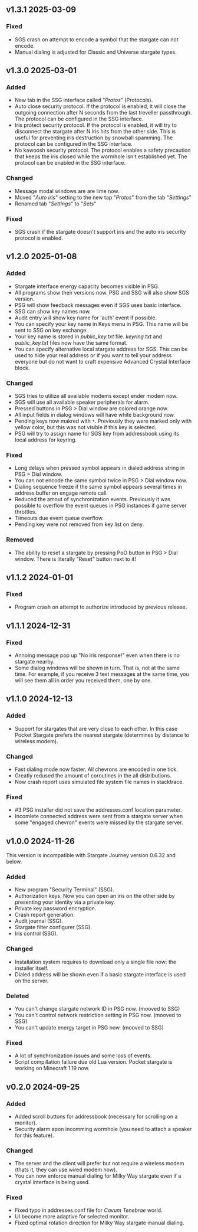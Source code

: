 ## v1.3.1 2025-03-09

### Fixed
- SGS crash on attempt to encode a symbol that the stargate can not encode.
- Manual dialing is adjusted for Classic and Universe stargate types.

## v1.3.0 2025-03-01

### Added
- New tab in the SSG interface called "*Protos*" (Protocols).
- Auto close security protocol. If the protocol is enabled, it will close the outgoing connection after N seconds from the last treveller passthrough. The protocol can be configured in the SSG interface.
- Iris protect security protocol. If the protocol is enabled, it will try to disconnect the stargate after N iris hits from the other side. This is useful for preventing iris destruction by snowball spamming. The protocol can be configured in the SSG interface.
- No kawoosh security protocol. The protocol enables a safety precaution that keeps the iris closed while the wormhole isn't established yet. The protocol can be enabled in the SSG interface.

### Changed
- Message modal windows are are lime now.
- Moved "*Auto iris*" setting to the new tap "*Protos*" from the tab "*Settings*"
- Renamed tab "*Settings*" to "*Sets*"

### Fixed
- SGS crash if the stargate doesn't support iris and the auto iris security protocol is enabled.

## v1.2.0 2025-01-08

### Added
- Stargate interface energy capacity becomes visible in PSG.
- All programs show their versions now. PSG and SSG will also show SGS version.
- PSG will show feedback messages even if SGS uses basic interface.
- SSG can show key names now.
- Audit entry will show key name for 'auth' event if possible.
- You can specify your key name in Keys menu in PSG. This name will be sent to SSG on key exchange.
- Your key name is stored in *public_key.txt* file. *keyring.txt* and *public_key.txt* files now have the same format.
- You can specify alternative local stargate address for SGS. This can be used to hide your real address or if you want to tell your address everyone but do not want to craft expensive Advanced Crystal Interface block.

### Changed
- SGS tries to utilize all available modems except ender modem now.
- SGS will use all available speaker peripherals for alarm.
- Pressed buttons in PSG > Dial window are colored orange now.
- All input fields in dialog windows will have white background now.
- Pending keys now makred with `*`. Previously they were marked only with yellow color, but this was not visible if this key is selected.
- PSG will try to assign name for SGS key from addressbook using its local address for keyring.

### Fixed
- Long delays when pressed symbol appears in dialed address string in PSG > Dial window.
- You can not encode the same symbol twice in PSG > Dial window now.
- Dialing sequence freeze if the same symbol appears several times in address buffer on engage remote call.
- Reduced the amout of synchronization events. Previously it was possible to overflow the event queues in PSG instances if game server throttles.
- Timeouts due event queue overflow.
- Pending key were not removed from key list on deny.

### Removed
- The ability to reset a stargate by pressing PoO button in PSG > Dial window. There is literally "Reset" button next to it!

## v1.1.2 2024-01-01

### Fixed
- Program crash on attempt to authorize introduced by previous release.

## v1.1.1 2024-12-31

### Fixed
- Annoing message pop up "No iris response!" even when there is no stargate nearby.
- Some dialog windows will be shown in turn. That is, not at the same time. For example, if you receive 3 text messages at the same time, you will see them all in order you received them, one by one.

## v1.1.0 2024-12-13

### Added
- Support for stargates that are very close to each other. In this case Pocket Stargate prefers the nearest stargate (determines by distance to wireless modem).

### Changed
- Fast dialing mode now faster. All chevrons are encoded in one tick.
- Greatly redused the amount of coroutines in the all distributions.
- Now crash report uses simulated file system file names in stacktrace.

### Fixed
- #3 PSG installer did not save the addresses.conf location parameter.
- Incomlete connected address were sent from a stargate server when some "engaged chevron" events were missed by the stargate server.

## v1.0.0 2024-11-26

This version is incompatible with Stargate Journey version 0.6.32 and below.

### Added
- New program "Security Terminal" (SSG).
- Authorization keys. Now you can open an iris on the other side by presenting your identity via a private key.
- Private key password encryption.
- Crash report generation.
- Audit journal (SSG).
- Stargate filter configurer (SSG).
- Iris control (SSG).

### Changed
- Installation system requires to download only a single file now: the installer itself.
- Dialed address will be shown even if a basic stargate interface is used on the server.

### Deleted
- You can't change stargate network ID in PSG now. (mooved to SSG)
- You can't control network restriction setting in PSG now. (mooved to SSG)
- You can't update energy target in PSG now. (mooved to SSG)

### Fixed
- A lot of synchronization issues and some loss of events.
- Script compillation failure due old Lua version. Pocket stargate is working on Minecraft 1.19 now.

## v0.2.0 2024-09-25

### Added
- Added scroll buttons for addressbook (necessary for scrolling on a monitor).
- Security alarm apon incomming wormhole (you need to attach a speaker for this feature).

### Changed
- The server and the client will prefer but not require a wireless modem (thats it, they can use wired modem now).
- You can now enforce manual dialing for Milky Way stargate even if a crystal interface is being used.

### Fixed
- Fixed typo in addresses.conf file for *Cavum Tenebrae* world.
- UI become more adaptive for selected monitor.
- Fixed optimal rotation direction for Milky Way stargate manual dialing.
